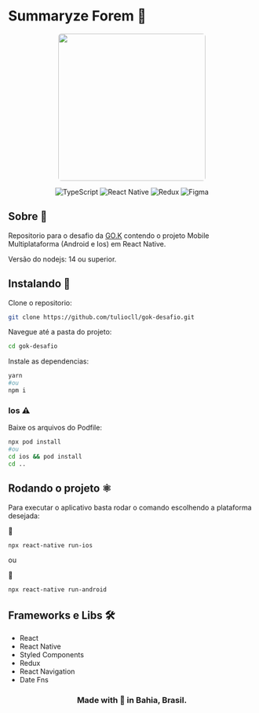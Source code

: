 # Summaryze Forem 📑

<p align="center">
  <img src="https://blog.gok.digital/wp-content/uploads/2020/07/Bitmap.png" width="300" style="border-radius: 6px">
</p>

<p align="center">
<img alt="TypeScript" src="https://img.shields.io/badge/typescript%20-%23007ACC.svg?&style=for-the-badge&logo=typescript&logoColor=white"/>
<img alt="React Native" src="https://img.shields.io/badge/react_native%20-%2320232a.svg?&style=for-the-badge&logo=react&logoColor=%2361DAFB"/>
<img alt="Redux" src="https://img.shields.io/badge/redux%20-%23593d88.svg?&style=for-the-badge&logo=redux&logoColor=white"/>
<img alt="Figma" src="https://img.shields.io/badge/figma%20-%23F24E1E.svg?&style=for-the-badge&logo=figma&logoColor=white"/>
</p>

## Sobre 📖

Repositorio para o desafio da [GO.K](https://gok.digital/) contendo o projeto Mobile Multiplataforma (Android e Ios) em React Native.

Versão do nodejs: 14 ou superior.

## Instalando 🚀

Clone o repositorio:

```sh
git clone https://github.com/tuliocll/gok-desafio.git
```

Navegue até a pasta do projeto:

```sh
cd gok-desafio
```

Instale as dependencias:

```sh
yarn
#ou
npm i
```

### Ios ⚠️

Baixe os arquivos do Podfile:

```sh
npx pod install
#ou
cd ios && pod install
cd ..
```

## Rodando o projeto ⚛️

Para executar o aplicativo basta rodar o comando escolhendo a plataforma desejada:

🍎

```sh
npx react-native run-ios
```

ou

🤖

```sh
npx react-native run-android
```

## Frameworks e Libs 🛠

- React
- React Native
- Styled Components
- Redux
- React Navigation
- Date Fns

<div align="center">

### Made with 💙 in Bahia, Brasil.

</div>
